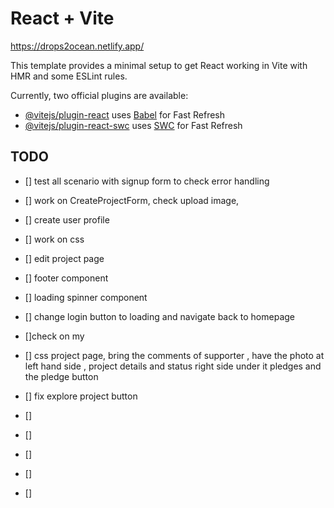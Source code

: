 # React + Vite

https://drops2ocean.netlify.app/

This template provides a minimal setup to get React working in Vite with HMR and some ESLint rules.

Currently, two official plugins are available:

- [@vitejs/plugin-react](https://github.com/vitejs/vite-plugin-react/blob/main/packages/plugin-react/README.md) uses [Babel](https://babeljs.io/) for Fast Refresh
- [@vitejs/plugin-react-swc](https://github.com/vitejs/vite-plugin-react-swc) uses [SWC](https://swc.rs/) for Fast Refresh

## TODO

- [] test all scenario with signup form to check error handling
- [] work on CreateProjectForm, check upload image,

- [] create user profile
- [] work on css
- [] edit project page

- [] footer component
- [] loading spinner component
- [] change login button to loading and navigate back to homepage
- []check on my
- [] css project page, bring the comments of supporter , have the photo at left hand side , project details and status right side under it pledges and the pledge button
- [] fix explore project button
- []
- []
- []
- []
- []
